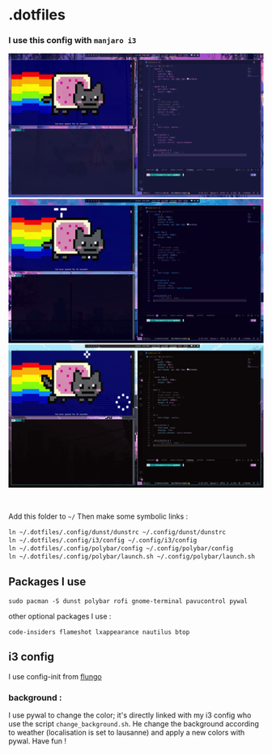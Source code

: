 # .dotfiles

### I use this config with `manjaro i3`

![Screen](./images/1.png)
![Screen](./images/2.png)
![Screen](./images/3.png)

<br/>

Add this folder to `~/`
Then make some symbolic links :

```
ln ~/.dotfiles/.config/dunst/dunstrc ~/.config/dunst/dunstrc
ln ~/.dotfiles/.config/i3/config ~/.config/i3/config
ln ~/.dotfiles/.config/polybar/config ~/.config/polybar/config
ln ~/.dotfiles/.config/polybar/launch.sh ~/.config/polybar/launch.sh
```

## Packages I use

```
sudo pacman -S dunst polybar rofi gnome-terminal pavucontrol pywal
```

other optional packages I use :

```
code-insiders flameshot lxappearance nautilus btop
```

## i3 config

I use config-init from [flungo](https://github.com/flungo/i3-config.d)

### background :

I use pywal to change the color; it's directly linked with my i3 config who use the script `change_background.sh`.
He change the background according to weather (localisation is set to lausanne) and apply a new colors with pywal. Have fun !
